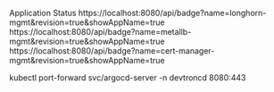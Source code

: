 Application Status
https://localhost:8080/api/badge?name=longhorn-mgmt&revision=true&showAppName=true
https://localhost:8080/api/badge?name=metallb-mgmt&revision=true&showAppName=true
https://localhost:8080/api/badge?name=cert-manager-mgmt&revision=true&showAppName=true

kubectl port-forward svc/argocd-server -n devtroncd 8080:443
